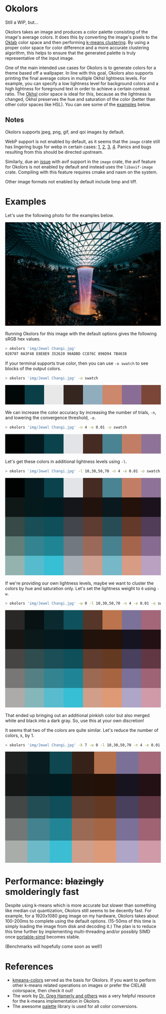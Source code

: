 # Okolors

Still a WIP, but...

Okolors takes an image and produces a color palette consisting of the image's average colors.
It does this by converting the image's pixels to the [Oklab](https://bottosson.github.io/posts/oklab/) color space
and then performing [k-means clustering](https://en.wikipedia.org/wiki/K-means_clustering).
By using a proper color space for color difference and a more accurate clustering algorithm,
this helps to ensure that the generated palette is truly representative of the input image.

One of the main intended use cases for Okolors is to generate colors for a theme based off a wallpaper.
In line with this goal, Okolors also supports printing the final average colors in multiple Okhsl lightness levels.
For example, you can specify a low lightness level for background colors
and a high lightness for foreground text in order to achieve a certain contrast ratio.
The [Okhsl](https://bottosson.github.io/posts/colorpicker/) color space is ideal for this,
because as the lightness is changed, Okhsl preserves the hue and saturation of the color
(better than other color spaces like HSL). You can see some of the [examples](#examples) below.

## Notes

Okolors supports jpeg, png, gif, and qoi images by default.

WebP support is not enabled by default, as it seems that the `image` crate still has lingering bugs for webp in certain cases:
[1](https://github.com/image-rs/image/issues/1873),
[2](https://github.com/image-rs/image/issues/1872),
[3](https://github.com/image-rs/image/issues/1712),
[4](https://github.com/image-rs/image/issues/1647).
Panics and bugs resulting from this should be directed upstream.

Similarly, due an [issue](https://github.com/image-rs/image/issues/1647) with avif support in the `image` crate,
the avif feature for Okolors is not enabled by default and instead uses the `libavif-image` crate.
Compiling with this feature requires cmake and nasm on the system.

Other image formats not enabled by default include bmp and tiff.

# Examples

Let's use the following photo for the examples below.

![Jewel Changi Airport Waterfall](docs/Jewel%20Changi.jpg)

Running Okolors for this image with the default options gives the following sRGB hex values.

```bash
> okolors 'img/Jewel Changi.jpg'
020707 0A3F48 E8E8E9 352620 90ADBD CC876C 896D94 7B4638
```

If your terminal supports true color,
then you can use `-o swatch` to see blocks of the output colors.

```bash
> okolors 'img/Jewel Changi.jpg' -o swatch
```

![](docs/swatch1.svg)

We can increase the color accuracy by increasing the number of trials, `-n`, and lowering the convergence threshold, `-e`.

```bash
> okolors 'img/Jewel Changi.jpg' -n 4 -e 0.01 -o swatch
```

![](docs/swatch2.svg)

Let's get these colors in additional lightness levels using `-l`.

```bash
> okolors 'img/Jewel Changi.jpg' -l 10,30,50,70 -n 4 -e 0.01 -o swatch
```

![](docs/swatch3.svg)

If we're providing our own lightness levels, maybe we want to cluster the colors by hue and saturation only.
Let's set the lightness weight to `0` using `-w`.

```bash
> okolors 'img/Jewel Changi.jpg' -w 0 -l 10,30,50,70 -n 4 -e 0.01 -o swatch
```

![](docs/swatch4.svg)

That ended up bringing out an additional pinkish color but also merged white and black into a dark gray.
So, use this at your own discretion!

It seems that two of the colors are quite similar. Let's reduce the number of colors, `k`, by 1.

```bash
> okolors 'img/Jewel Changi.jpg' -k 7 -w 0 -l 10,30,50,70 -n 4 -e 0.01 -o swatch
```

![](docs/swatch5.svg)

# Performance: ~~blazingly~~ smolderingly fast

Despite using k-means which is more accurate but slower than something like median cut quantization,
Okolors still seems to be decently fast. For example, for a 1920x1080 jpeg image on my hardware,
Okolors takes about 100-200ms to complete using the default options.
(15-50ms of this time is simply loading the image from disk and decoding it.)
The plan is to reduce this time further by implementing multi-threading
and/or possibly SIMD once [portable-simd](https://github.com/rust-lang/rust/issues/86656) becomes stable.

(Benchmarks will hopefully come soon as well!)

# References

- [kmeans-colors](https://github.com/okaneco/kmeans-colors/) served as the basis for Okolors.
  If you want to perform other k-means related operations on images or prefer the CIELAB colorspace, then check it out!
- The work by [Dr. Greg Hamerly and others](https://cs.baylor.edu/~hamerly/software/kmeans)
  was a very helpful resource for the k-means implementation in Okolors.
- The awesome [palette](https://github.com/Ogeon/palette) library is used for all color conversions.

